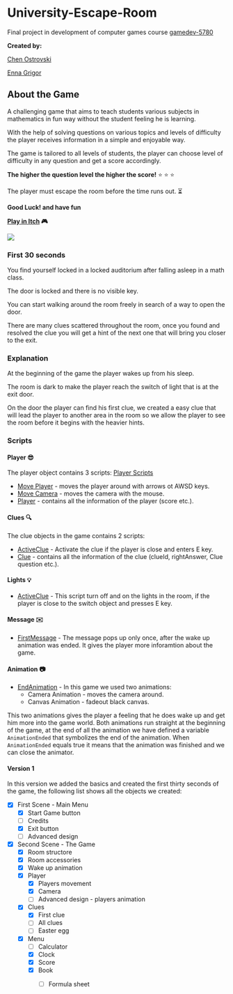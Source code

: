 # University-Escape-Room
Final project in development of computer games course [gamedev-5780](https://github.com/erelsgl-at-ariel/gamedev-5780)

**Created by:**

[Chen Ostrovski](https://github.com/ChenOst)

[Enna Grigor](https://github.com/ennagrigor)

## About the Game

A challenging game that aims to teach students various subjects in mathematics in fun way without the student feeling he is learning.
  
With the help of solving questions on various topics and levels of difficulty the player receives
information in a simple and enjoyable way.

The game is tailored to all levels of students,
the player can choose level of difficulty in any question and get a score accordingly.

**The higher the question level the higher the score!** :star: :star: :star:

The player must escape the room before the time runs out. :hourglass_flowing_sand:

**Good Luck! and have fun**

**[Play in Itch](https://chenostrovski.itch.io/university-escape-room) :video_game:**

![](Game_Version_1.gif)

### First 30 seconds

You find yourself locked in a locked auditorium after falling asleep in a math class. 

The door is locked and there is no visible key. 

You can start walking around the room freely in search of a way to open the door.

There are many clues scattered throughout the room, once you found and resolved 
the clue you will get a hint of the next one that will bring you closer to the exit.

### Explanation

At the beginning of the game the player wakes up from his sleep.

The room is dark to make the player reach the switch of light that is at the exit door.

On the door the player can find his first clue, we
 created a easy clue that will lead the player to another area in the room
 so we allow the player to see the room before it begins with the heavier hints.
 
### Scripts
#### Player :sunglasses:
The player object contains 3 scripts: [Player Scripts](https://github.com/ChenOst/University-Escape-Room/tree/master/Assets/University%20Classroom/Scripts/Player)
- [Move Player](https://github.com/ChenOst/University-Escape-Room/blob/master/Assets/University%20Classroom/Scripts/Player/MovePlayer.cs) - moves the player around with arrows ot AWSD keys.
- [Move Camera](https://github.com/ChenOst/University-Escape-Room/blob/master/Assets/University%20Classroom/Scripts/Player/MoveCamera.cs) - moves the camera with the mouse.
- [Player](https://github.com/ChenOst/University-Escape-Room/blob/master/Assets/University%20Classroom/Scripts/Player/Player.cs) - contains all the information of the player (score etc.).

#### Clues :mag:
The clue objects in the game contains 2 scripts:
- [ActiveClue](https://github.com/ChenOst/University-Escape-Room/blob/master/Assets/University%20Classroom/Scripts/ActiveClue.cs) - Activate the clue if the player is close and enters E key.
- [Clue](https://github.com/ChenOst/University-Escape-Room/blob/master/Assets/University%20Classroom/Scripts/Clue.cs) - contains all the information of the clue (clueId, rightAnswer, Clue question etc.).

#### Lights :bulb:
- [ActiveClue](https://github.com/ChenOst/University-Escape-Room/blob/master/Assets/University%20Classroom/Scripts/TurnTheLights.cs) -
This script turn off and on the lights in the room, if the player is close to the switch object and presses E key.

#### Message :envelope:
- [FirstMessage](https://github.com/ChenOst/University-Escape-Room/blob/master/Assets/University%20Classroom/Scripts/FirstMessage.cs) -
The message pops up only once, after the wake up animation was ended. It gives the player more inforamtion about the game.

#### Animation :camera:
- [EndAnimation](https://github.com/ChenOst/University-Escape-Room/blob/master/Assets/University%20Classroom/Scripts/EndAnimation.cs) -
In this game we used two animations:
    - Camera Animation - moves the camera around.
    - Canvas Animation - fadeout black canvas.
    
This two animations gives the player a feeling that he does wake up and get him more into the game world.
Both animations run straight at the beginning of the game, at the end of all the animation we have defined
 a variable `AnimationEnded` that symbolizes the end of the animation.
 When `AnimationEnded` equals true it means that the animation was finished and we can close the animator.

#### Version 1
In this version we added the basics and created the first thirty seconds of the game, 
the following list shows all the objects we created:
- [x] First Scene - Main Menu
    - [x] Start Game button
    - [ ] Credits
    - [x] Exit button
    - [ ] Advanced design
    
- [x] Second  Scene - The Game
    - [x] Room structore
    - [x] Room accessories
    - [x] Wake up animation
    - [x] Player
        - [x] Players movement
        - [x] Camera
        - [ ] Advanced design - players animation
    - [x] Clues
        - [x] First clue
        - [ ] All clues
        - [ ] Easter egg
    - [x] Menu
        - [ ] Calculator
        - [x] Clock
        - [x] Score
        - [x] Book
            - [ ] Formula sheet
            
